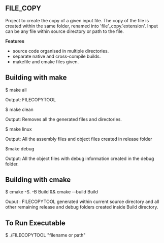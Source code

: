 ## **FILE_COPY**

Project to create the copy of a given input file. The copy of the file is 
created within the same folder, renamed into 'file'_copy.'extension'. 
Input can be any file within source directory or path to the file. 

**Features**

* source code organised in multiple directories.
* separate native and cross-compile builds.
* makefile and cmake files given.

## Building with make 

$ make all

Output: FILECOPYTOOL

$ make clean 

Output: Removes all the generated files and directories.

$ make linux

Output: All the assembly files and object files created in release folder

$make debug 

Output: All the object files with debug information created in the debug folder.

## Building with cmake 

$ cmake -S. -B Build && cmake --build Build

Ouput : FILECOPYTOOL 
        generated within current source directory and all other 
        remaining release and debug folders created inside Build directory.

## To Run Executable

$ ./FILECOPYTOOL "filename or path"
